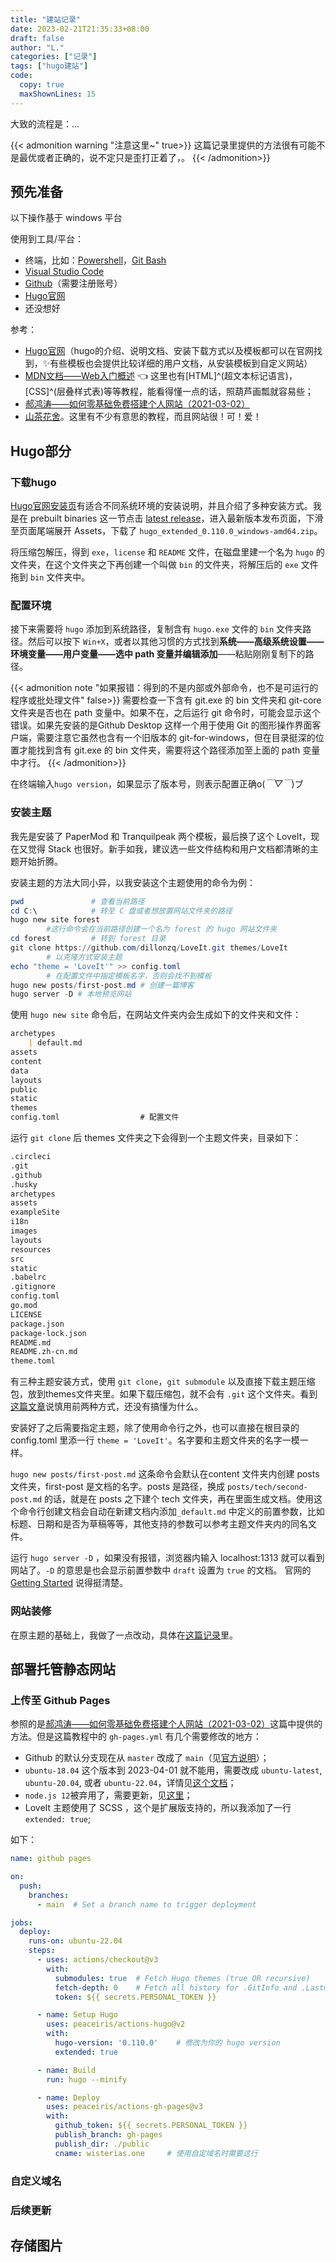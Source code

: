 ```yaml
---
title: "建站记录"
date: 2023-02-21T21:35:33+08:00
draft: false
author: "L."
categories: ["记录"]
tags: ["hugo建站"]
code:
  copy: true
  maxShownLines: 15
---
```

大致的流程是：...
<!---->

{{< admonition warning "注意这里~" true>}}
这篇记录里提供的方法很有可能不是最优或者正确的，说不定只是歪打正着了，。
{{< /admonition>}}

## 预先准备

以下操作基于 windows 平台

使用到工具/平台：
- 终端，比如：[Powershell](https://learn.microsoft.com/en-us/powershell/scripting/install/installing-powershell-on-windows?view=powershell-7.3 "微软关于Powershell的文档")，[Git Bash](https://git-scm.com/downloads "Git下载官网")
- [Visual Studio Code](https://code.visualstudio.com/)
- [Github](https://docs.github.com/zh/get-started)（需要注册账号）
- [Hugo官网](https://gohugo.io/)
- 还没想好

参考：
- [Hugo官网](https://gohugo.io/)（hugo的介绍、说明文档、安装下载方式以及模板都可以在官网找到，✨有些模板也会提供比较详细的用户文档，从安装模板到自定义网站）
- [MDN文档——Web入门概述](https://developer.mozilla.org/zh-CN/docs/Learn/Getting_started_with_the_web) 👈 这里也有[HTML]^(超文本标记语言)，[CSS]^(层叠样式表)等等教程，能看得懂一点的话，照葫芦画瓢就容易些；
- [郝鸿涛——如何零基础免费搭建个人网站（2021-03-02）](https://hongtaoh.com/cn/2021/03/02/personal-website-tutorial/#前期准备)
- [山茶花舍](https://irithys.com/categories/%E5%9C%A8%E5%B0%8F%E5%B1%8B%E9%87%8C%E6%94%BE%E4%B8%80%E6%9C%B5%E8%8A%B1%E5%84%BF/)。这里有不少有意思的教程，而且网站很！可！爱！

## Hugo部分

### 下载hugo  

[Hugo官网安装页](https://gohugo.io/installation/)有适合不同系统环境的安装说明，并且介绍了多种安装方式。我是在 prebuilt binaries 这一节点击 [latest release](https://github.com/gohugoio/hugo/releases/tag/v0.111.2)，进入最新版本发布页面，下滑至页面尾端展开 Assets，下载了 `hugo_extended_0.110.0_windows-amd64.zip`。

将压缩包解压，得到 `exe`，`license` 和 `README` 文件，在磁盘里建一个名为 `hugo` 的文件夹，在这个文件夹之下再创建一个叫做 `bin` 的文件夹，将解压后的 `exe` 文件拖到 `bin` 文件夹中。  

### 配置环境  

接下来需要将 `hugo` 添加到系统路径，复制含有 `hugo.exe` 文件的 `bin` 文件夹路径。然后可以按下 `Win+X`，或者以其他习惯的方式找到**系统——高级系统设置——环境变量——用户变量——选中 path 变量并编辑添加**——粘贴刚刚复制下的路径。  

{{< admonition note "如果报错：得到的不是内部或外部命令，也不是可运行的程序或批处理文件" false>}}
需要检查一下含有 git.exe 的 bin 文件夹和 git-core 文件夹是否也在 path 变量中。如果不在，之后运行 git 命令时，可能会显示这个错误。如果先安装的是Github Desktop 这样一个用于使用 Git 的图形操作界面客户端，需要注意它虽然也含有一个旧版本的 git-for-windows，但在目录挺深的位置才能找到含有 git.exe 的 bin 文件夹，需要将这个路径添加至上面的 path 变量中才行。
{{< /admonition>}}

在终端输入`hugo version`，如果显示了版本号，则表示配置正确o(*￣▽￣*)ブ

<!--
选择一个适合存放网站文件夹的地方，在终端使用`[cd]^(change directory) 目标路径`命令，或者在目标路径之下按鼠标右键选择“Git Bash Here”（如果安装了git），就会打开终端并会指定这个路径下进行操作。之后就可以使用`hugo new site name`建立网站文件夹，`name`是给这个文件夹取的名字。
-->

### 安装主题


我先是安装了 PaperMod 和 Tranquilpeak 两个模板，最后换了这个 LoveIt，现在又觉得 Stack 也很好。新手如我，建议选一些文件结构和用户文档都清晰的主题开始折腾。

安装主题的方法大同小异，以我安装这个主题使用的命令为例：

```PowerShell
pwd               # 查看当前路径
cd C:\            # 转至 C 盘或者想放置网站文件夹的路径
hugo new site forest  
        #这行命令会在当前路径创建一个名为 forest 的 hugo 网站文件夹
cd forest         # 转到 forest 目录
git clone https://github.com/dillonzq/LoveIt.git themes/LoveIt 
        # 以克隆方式安装主题
echo "theme = 'LoveIt'" >> config.toml 
        # 在配置文件中指定模板名字，否则会找不到模板
hugo new posts/first-post.md # 创建一篇博客
hugo server -D # 本地预览网站
```

使用 `hugo new site` 命令后，在网站文件夹内会生成如下的文件夹和文件：

```Markdown
archetypes
    | default.md
assets
content
data
layouts
public
static
themes               
config.toml                  # 配置文件
```
  
运行 `git clone` 后 themes 文件夹之下会得到一个主题文件夹，目录如下：

```Markdown
.circleci
.git
.github
.husky
archetypes
assets
exampleSite
i18n
images
layouts
resources
src
static
.babelrc
.gitignore
config.toml
go.mod
LICENSE
package.json
package-lock.json
README.md
README.zh-cn.md
theme.toml
```
  
有三种主题安装方式，使用 `git clone`，`git submodule` 以及直接下载主题压缩包，放到themes文件夹里。如果下载压缩包，就不会有 `.git` 这个文件夹。看到[这篇文章](https://randomwaves.space/posts/build-a-hugo-site-from-zero/)说慎用前两种方式，还没有搞懂为什么。

安装好了之后需要指定主题，除了使用命令行之外，也可以直接在根目录的 config.toml 里添一行 `theme = 'LoveIt'`。名字要和主题文件夹的名字一模一样。

`hugo new posts/first-post.md` 这条命令会默认在content 文件夹内创建 posts 文件夹，first-post 是文档的名字。posts 是路径，换成 `posts/tech/second-post.md` 的话，就是在 posts 之下建个 tech 文件夹，再在里面生成文档。使用这个命令行创建文档会自动在新建文档内添加`_default.md` 中定义的前置参数，比如标题、日期和是否为草稿等等，其他支持的参数可以参考主题文件夹内的同名文件。

运行 `hugo server -D` ，如果没有报错，浏览器内输入 localhost:1313 就可以看到网站了。`-D` 的意思是也会显示前置参数中 `draft` 设置为 `true` 的文档。 官网的 [Getting Started](https://gohugo.io/getting-started/quick-start/) 说得挺清楚。
 
### 网站装修

在原主题的基础上，我做了一点改动，具体在[这篇记录](../brush/index.md)里。

## 部署托管静态网站

### 上传至 Github Pages

参照的是[郝鸿涛——如何零基础免费搭建个人网站（2021-03-02）](https://hongtaoh.com/cn/2021/03/02/personal-website-tutorial/#前期准备)这篇中提供的方法。但是这篇教程中的 `gh-pages.yml` 有几个需要修改的地方：

- Github 的默认分支现在从 `master` 改成了 `main`（见[官方说明](https://github.com/github/renaming)）；
- `ubuntu-18.04` 这个版本到 2023-04-01 就不能用，需要改成 `ubuntu-latest`, `ubuntu-20.04`, 或者 `ubuntu-22.04`，详情见[这个文档](https://github.com/actions/runner-images "GitHub Actions runner images repository")；
- `node.js 12`被弃用了，需要更新，见[这里](https://docs.github.com/en/actions/using-workflows/workflow-syntax-for-github-actions#example-using-versioned-actions "Github Actions 工作流语法")；
- LoveIt 主题使用了 SCSS ，这个是扩展版支持的，所以我添加了一行`extended: true`;

如下：

``` yml
name: github pages

on:
  push:
    branches:
      - main  # Set a branch name to trigger deployment

jobs:
  deploy:
    runs-on: ubuntu-22.04
    steps:
      - uses: actions/checkout@v3
        with:
          submodules: true  # Fetch Hugo themes (true OR recursive)
          fetch-depth: 0    # Fetch all history for .GitInfo and .Lastmod
          token: ${{ secrets.PERSONAL_TOKEN }}

      - name: Setup Hugo
        uses: peaceiris/actions-hugo@v2
        with:
          hugo-version: '0.110.0'    # 修改为你的 hugo version
          extended: true

      - name: Build
        run: hugo --minify

      - name: Deploy
        uses: peaceiris/actions-gh-pages@v3
        with:
          github_token: ${{ secrets.PERSONAL_TOKEN }}
          publish_branch: gh-pages
          publish_dir: ./public
          cname: wisterias.one     # 使用自定域名时需要这行
```

### 自定义域名

### 后续更新

## 存储图片
